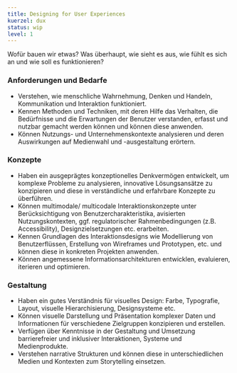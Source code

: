 ```yaml
---
title: Designing for User Experiences
kuerzel: dux
status: wip
level: 1
---
```


Wofür bauen wir etwas? Was überhaupt, wie sieht es aus, wie fühlt es sich an und wie soll es funktionieren?


### Anforderungen und Bedarfe
- Verstehen, wie menschliche Wahrnehmung, Denken und Handeln, Kommunikation und Interaktion funktioniert.
- Kennen Methoden und Techniken, mit deren Hilfe das Verhalten, die Bedürfnisse und die Erwartungen der Benutzer verstanden, erfasst und nutzbar gemacht werden können und können diese anwenden.
- Können Nutzungs- und Unternehmenskontexte analysieren und deren Auswirkungen auf Medienwahl und -ausgestaltung erörtern.

### Konzepte
- Haben ein ausgeprägtes konzeptionelles Denkvermögen entwickelt, um komplexe Probleme zu analysieren, innovative Lösungsansätze zu konzipieren und diese in verständliche und erfahrbare Konzepte zu überführen.
- Können multimodale/ multicodale Interaktionskonzepte unter Berücksichtigung von Benutzercharakteristika, avisierten Nutzungskontexten, ggf. regulatorischer Rahmenbedingungen (z.B. Accessibility), Designzielsetzungen etc. erarbeiten.
- Kennen Grundlagen des Interaktionsdesigns wie Modellierung von Benutzerflüssen, Erstellung von Wireframes und Prototypen, etc. und können diese in konkreten Projekten anwenden.
- Können angemessene Informationsarchitekturen entwicklen, evaluieren, iterieren und optimieren.

### Gestaltung
- Haben ein gutes Verständnis für visuelles Design: Farbe, Typografie, Layout, visuelle Hierarchisierung, Designsysteme etc.
- Können visuelle Darstellung und Präsentation komplexer Daten und Informationen für verschiedene Zielgruppen konzipieren und erstellen.
- Verfügen über Kenntnisse in der Gestaltung und Umsetzung barrierefreier und inklusiver Interaktionen, Systeme und Medienprodukte.
- Verstehen narrative Strukturen und können diese in unterschiedlichen Medien und Kontexten zum Storytelling einsetzen.

